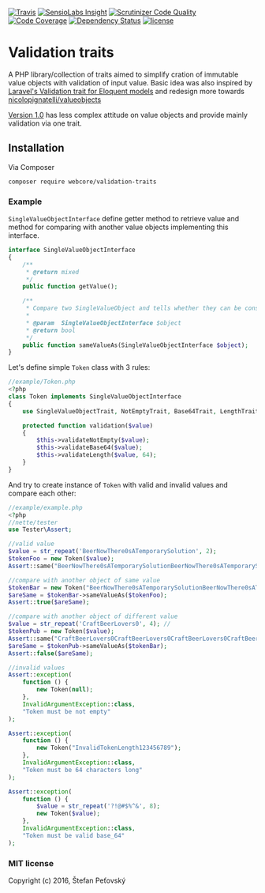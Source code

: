 [![Travis](https://img.shields.io/travis/webcore/validation-traits.svg?maxAge=2592000)](https://travis-ci.org/webcore/validation-traits)
[![SensioLabs Insight](https://img.shields.io/sensiolabs/i/6a166fab-ddf0-4d5c-b605-09f6681f8795.svg?maxAge=2592000)](https://insight.sensiolabs.com/projects/6a166fab-ddf0-4d5c-b605-09f6681f8795)
[![Scrutinizer Code Quality](https://img.shields.io/scrutinizer/g/webcore/validation-traits.svg?maxAge=2592000)](https://scrutinizer-ci.com/g/webcore/validation-traits/?branch=master)
[![Code Coverage](https://scrutinizer-ci.com/g/webcore/validation-traits/badges/coverage.png?b=master)](https://scrutinizer-ci.com/g/webcore/validation-traits/?branch=master)
[![Dependency Status](https://www.versioneye.com/user/projects/575827ac7757a0004a1de479/badge.svg?style=plastic)](https://www.versioneye.com/user/projects/575827ac7757a0004a1de479)
[![license](https://img.shields.io/github/license/webcore/validation-traits.svg?maxAge=2592000)](https://opensource.org/licenses/MIT)

# Validation traits

A PHP library/collection of traits aimed to simplify cration of immutable value objects with validation of input value. Basic idea was also inspired by [Laravel's Validation trait for Eloquent models](https://github.com/dwightwatson/validating) and redesign more towards [nicolopignatelli/valueobjects](https://github.com/nicolopignatelli/valueobjects)

[Version 1.0](https://github.com/webcore/validation-traits/tree/v1.0) has less complex attitude on value objects and provide mainly validation via one trait.

## Installation

Via Composer

```
composer require webcore/validation-traits
```

### Example

`SingleValueObjectInterface` define getter method to retrieve value and method for comparing with another value objects implementing this interface.

```php
interface SingleValueObjectInterface
{
    /**
     * @return mixed
     */
    public function getValue();

    /**
     * Compare two SingleValueObject and tells whether they can be considered equal
     *
     * @param  SingleValueObjectInterface $object
     * @return bool
     */
    public function sameValueAs(SingleValueObjectInterface $object);
}
```

Let's define simple `Token` class with 3 rules:

```php
//example/Token.php
<?php
class Token implements SingleValueObjectInterface
{
    use SingleValueObjectTrait, NotEmptyTrait, Base64Trait, LengthTrait;

    protected function validation($value)
    {
        $this->validateNotEmpty($value);
        $this->validateBase64($value);
        $this->validateLength($value, 64);
    }
}
```

And try to create instance of `Token` with valid and invalid values and compare each other:

```php
//example/example.php
<?php
//nette/tester
use Tester\Assert;

//valid value
$value = str_repeat('BeerNowThere0sATemporarySolution', 2);
$tokenFoo = new Token($value);
Assert::same("BeerNowThere0sATemporarySolutionBeerNowThere0sATemporarySolution", $tokenFoo->getValue());

//compare with another object of same value
$tokenBar = new Token("BeerNowThere0sATemporarySolutionBeerNowThere0sATemporarySolution");
$areSame = $tokenBar->sameValueAs($tokenFoo);
Assert::true($areSame);

//compare with another object of different value
$value = str_repeat('CraftBeerLovers0', 4); //
$tokenPub = new Token($value);
Assert::same("CraftBeerLovers0CraftBeerLovers0CraftBeerLovers0CraftBeerLovers0", $tokenPub->getValue());
$areSame = $tokenPub->sameValueAs($tokenBar);
Assert::false($areSame);

//invalid values
Assert::exception(
    function () {
        new Token(null);
    },
    InvalidArgumentException::class,
    "Token must be not empty"
);

Assert::exception(
    function () {
        new Token("InvalidTokenLength123456789");
    },
    InvalidArgumentException::class,
    "Token must be 64 characters long"
);

Assert::exception(
    function () {
        $value = str_repeat('?!@#$%^&', 8);
        new Token($value);
    },
    InvalidArgumentException::class,
    "Token must be valid base_64"
);
```

### MIT license

Copyright (c) 2016, Štefan Peťovský
